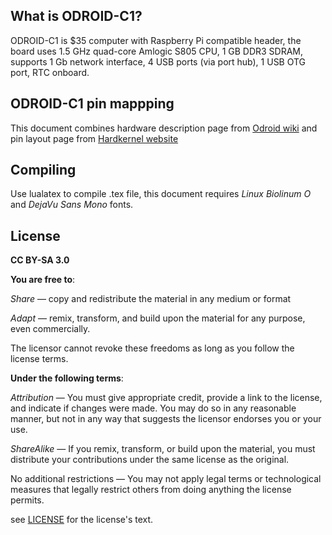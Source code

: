 ## What is ODROID-C1?

ODROID-C1 is $35 computer with Raspberry Pi compatible header, the board uses 1.5 GHz quad-core Amlogic S805 CPU, 1 GB DDR3 SDRAM,
supports 1 Gb network interface, 4 USB ports (via port hub), 1 USB OTG port, RTC onboard.

## ODROID-C1 pin mappping

This document combines hardware description page from [Odroid wiki](http://odroid.com/dokuwiki/doku.php?id=en:c1_hardware)
and pin layout page from [Hardkernel website](http://www.hardkernel.com/main/products/prdt_info.php?g_code=G141578608433&tab_idx=2)

## Compiling

Use lualatex to compile .tex file, this document requires *Linux Biolinum O* and *DejaVu Sans Mono* fonts.


## License

**CC BY-SA 3.0**

**You are free to**:

*Share* — copy and redistribute the material in any medium or format

*Adapt* — remix, transform, and build upon the material for any purpose, even commercially.

The licensor cannot revoke these freedoms as long as you follow the license terms.

**Under the following terms**:

*Attribution* — You must give appropriate credit, provide a link to the license,
and indicate if changes were made. You may do so in any reasonable manner, but
not in any way that suggests the licensor endorses you or your use.

*ShareAlike* — If you remix, transform, or build upon the material, you must
distribute your contributions under the same license as the original.

No additional restrictions — You may not apply legal terms or technological measures
that legally restrict others from doing anything the license permits.

see [LICENSE](LICENSE) for the license's text.
